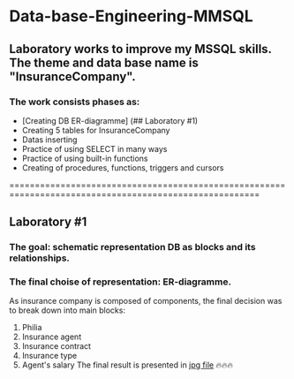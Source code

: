 # Data-base-Engineering-MMSQL
## Laboratory works to improve my MSSQL skills. The theme and data base name is "InsuranceCompany". 
### The work consists phases as:
  - [Creating DB ER-diagramme] (## Laboratory #1)
  - Creating 5 tables for InsuranceCompany
  - Datas inserting  
  - Practice of using SELECT in many ways
  - Practice of using built-in functions
  - Creating of procedures, functions, triggers and cursors

=======================================================================================================
## Laboratory #1
### The goal: schematic representation DB as blocks and its relationships.
### The final choise of representation: ER-diagramme.
As insurance company is composed of components, the final decision was to break down into main blocks:
  1) Philia
  2) Insurance agent
  3) Insurance contract
  4) Insurance type
  5) Agent's salary
The final result is presented in [jpg file](https://github.com/MilaHalko/DB-InsuranceCompany/blob/main/InsuranceCompanyER.jpg) :fire::fire::fire:
